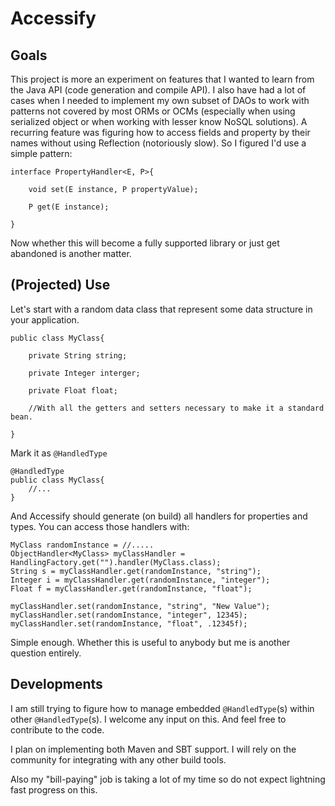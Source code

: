 Accessify
=========

Goals
-----

This project is more an experiment on features that I wanted to learn from the Java API (code generation and compile API).
I also have had a lot of cases when I needed to implement my own subset of DAOs to  work with patterns not covered by most ORMs or OCMs (especially when using serialized object or when working with lesser know NoSQL solutions).
A recurring feature was figuring how to access fields and property by their names without using Reflection (notoriously slow). So I figured I'd use a simple pattern:

    interface PropertyHandler<E, P>{
    
        void set(E instance, P propertyValue);
        
        P get(E instance);
    
    }

Now whether this will become a fully supported library or just get abandoned is another matter.

(Projected) Use
----------------

Let's start with a random data class that represent some data structure in your application.

    public class MyClass{
        
        private String string;
        
        private Integer interger;
        
        private Float float;
        
        //With all the getters and setters necessary to make it a standard bean.
        
    }

Mark it as `@HandledType`
    
    @HandledType
    public class MyClass{
        //...
    }
    
And Accessify should generate (on build) all handlers for properties and types. You can access those handlers with:

    MyClass randomInstance = //.....
    ObjectHandler<MyClass> myClassHandler = HandlingFactory.get("").handler(MyClass.class);
    String s = myClassHandler.get(randomInstance, "string");
    Integer i = myClassHandler.get(randomInstance, "integer");
    Float f = myClassHandler.get(randomInstance, "float");
    
    myClassHandler.set(randomInstance, "string", "New Value");
    myClassHandler.set(randomInstance, "integer", 12345);
    myClassHandler.set(randomInstance, "float", .12345f);
    
Simple enough. Whether this is useful to anybody but me is another question entirely.

Developments
------------

I am still trying to figure how to manage embedded `@HandledType`(s) within other `@HandledType`(s).
I welcome any input on this. And feel free to contribute to the code.

I plan on implementing both Maven and SBT support. I will rely on the community for integrating with any other build tools.

Also my "bill-paying" job is taking a lot of my time so do not expect lightning fast progress on this.

    


